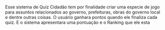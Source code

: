 Esse sistema de Quiz Cidadão tem por finalidade criar uma especie de jogo para assuntos relacionados ao governo, prefeituras, obras do governo local e dentre outras coisas. 
O usuário ganhara pontos quando ele finaliza cada quiz. E o sistema apresentara uma pontuação e o Ranking que ele esta
